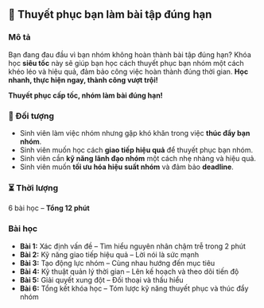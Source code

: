 ## 📌 Thuyết phục bạn làm bài tập đúng hạn

### Mô tả  
Bạn đang đau đầu vì bạn nhóm không hoàn thành bài tập đúng hạn? Khóa học **siêu tốc** này sẽ giúp bạn học cách thuyết phục bạn nhóm một cách khéo léo và hiệu quả, đảm bảo công việc hoàn thành đúng thời gian. **Học nhanh, thực hiện ngay, thành công vượt trội!**

**Thuyết phục cấp tốc, nhóm làm bài đúng hạn!**

### 🎯 Đối tượng  
- Sinh viên làm việc nhóm nhưng gặp khó khăn trong việc **thúc đẩy bạn nhóm**.
- Sinh viên muốn học cách **giao tiếp hiệu quả** để thuyết phục bạn nhóm.
- Sinh viên cần **kỹ năng lãnh đạo nhóm** một cách nhẹ nhàng và hiệu quả.
- Sinh viên muốn **tối ưu hóa hiệu suất nhóm** và đảm bảo **deadline**.

### ⏳ Thời lượng  
6 bài học – **Tổng 12 phút**

### Bài học  
- **Bài 1:** Xác định vấn đề – Tìm hiểu nguyên nhân chậm trễ trong 2 phút  
- **Bài 2:** Kỹ năng giao tiếp hiệu quả – Lời nói là sức mạnh  
- **Bài 3:** Tạo động lực nhóm – Cùng nhau hướng đến mục tiêu  
- **Bài 4:** Kỹ thuật quản lý thời gian – Lên kế hoạch và theo dõi tiến độ  
- **Bài 5:** Giải quyết xung đột – Đối thoại và thấu hiểu  
- **Bài 6:** Tổng kết khóa học – Tóm lược kỹ năng thuyết phục và thúc đẩy nhóm